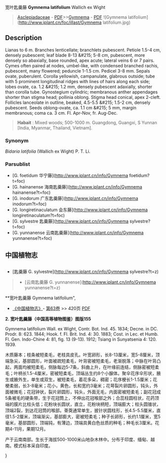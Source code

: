 宽叶匙羹藤 **Gymnema latifolium** Wallich ex Wight

> [Asclepiadaceae](http://www.iplant.cn/info/Asclepiadaceae?t=foc) - [PDF](http://www.iplant.cn/foc/pdf/Asclepiadaceae.pdf)>>[Gymnema](http://www.iplant.cn/info/Gymnema?t=foc) - [PDF](http://www.iplant.cn/foc/pdf/Gymnema.pdf)
![Gymnema latifolium](http://www.iplant.cn/foc/illast/Gymnema latifolium.jpg)

## Description

Lianas to 6 m. Branches lenticellate; branchlets pubescent. Petiole 1.5-4 cm, densely pubescent; leaf blade 8-13 &amp;#215; 5-8 cm, pubescent, more densely so abaxially, base rounded, apex acute; lateral veins 6 or 7 pairs. Cymes often paired at nodes, umbel-like, with condensed branched rachis, pubescent, many flowered; peduncle 1-1.5 cm. Pedicel 3-8 mm. Sepals ovate, puberulent. Corolla yellowish, campanulate, glabrous outside; tube with 5 prominent longitudinal ridges with lines of hairs along each side; lobes ovate, ca. 1.2 &amp;#215; 1.2 mm, densely pubescent adaxially, shorter than corolla tube. Gynostegium cylindric; membranous anther appendages shorter than stigma head; pollinia oblong. Stigma head conical, apex 2-cleft. Follicles lanceolate in outline, beaked, 4.5-5.5 &amp;#215; 1.5-2 cm, densely pubescent. Seeds oblong-ovate, ca. 1.1 cm &amp;#215; 5 mm, margin membranous; coma ca. 3 cm. Fl. Apr-Nov, fr. Aug-Dec.

> **Habait** : 
> Mixed woods; 500-1000 m. Guangdong, Guangxi, S Yunnan [India, Myanmar, Thailand, Vietnam].

### Synonym
*Bidaria latifolia* (Wallich ex Wight) P. T. Li.

### Parsublist

* [G.  foetidum  华宁藤](http://www.iplant.cn/info/Gymnema foetidum?t=foc)
* [G.  hainanense  海南匙羹藤](http://www.iplant.cn/info/Gymnema hainanense?t=foc)
* [G.  inodorum  广东匙羹藤](http://www.iplant.cn/info/Gymnema inodorum?t=foc)
* [G.  longiretinaculatum  会东藤](http://www.iplant.cn/info/Gymnema longiretinaculatum?t=foc)
* [G.  sylvestre  匙羹藤](http://www.iplant.cn/info/Gymnema sylvestre?t=foc)
* [G.  yunnanense  云南匙羹藤](http://www.iplant.cn/info/Gymnema yunnanense?t=foc)

## 中国植物志

## 
* [匙羹藤  G.  sylvestre](http://www.iplant.cn/info/Gymnema sylvestre?t=z)
> * [云南匙羹藤  G.  yunnanense](http://www.iplant.cn/info/Gymnema yunnanense?t=z)

**宽叶匙羹藤 Gymnema latifolium",

* [《中国植物志》](http://www.iplant.cn/frps)- [第63卷](http://www.iplant.cn/frps/vol/63) >> 420页 [PDF](http://www.iplant.cn/frps/pdf/63/420.pdf)

**2. 宽叶匙羹藤（中国高等植物图鉴）图版155**

Gymnema latifolium Wall. ex Wight, Contr. Bot. Ind. 45. 1834; Decne. in DC. Prodr. 8: 623. 1844; Hook. f. Fl. Brit. Ind. 4: 30. 1883; Cost. in Lec. et Humb. Fl. Gen. Indo-Chine 4: 81, fig. 13 (9-13). 1912; Tsiang in Sunyatsenia 4: 120. 1939.

木质藤本；枝条被短柔毛，老枝具皮孔。叶宽卵形，长8-13厘米，宽5-8厘米，顶端急尖，基部圆形，叶面被疏短柔毛，叶背密被短柔毛，老渐脱落；中脉在叶背凸起，两面均被短柔毛，侧脉每边5-7条，斜曲上升，在叶缘前连结，侧脉密被短柔毛；叶柄长1.5-4厘米，密被短柔毛，顶端丛生约8个小腺体。聚伞花序伞形状，腋生或腋外生，单生或双生，被短柔毛，着花多朵，稠密；花序梗长1-1.5厘米；花梗柔弱，长3-8毫米；花小，黄色，长和宽约3毫米；花萼裂片卵圆形，钝头，外面被微毛；花冠钟状，裂片卵圆形，钝头，外面无毛，内面密被短柔毛；副花冠成5条被毛的硬条带，生于花冠筒上，不伸出花冠喉部之外；合蕊柱圆柱状，花药顶端的膜片比柱头低；花粉块长圆状，直立，花粉块柄短，顶端膨大；柱头圆锥状，顶端2裂，到达花冠筒的喉部。蓇葖通常单生，披针状圆柱形，长4.5-5.5厘米，直径1.5-2厘米，顶端渐尖，基部膨大，密被短柔毛；种子长卵形，长约1.1厘米，宽5毫米，基部圆形，顶端钝，有薄边，顶端具黄白色丝质的种毛；种毛长3厘米。花期4-11月，果期12月。

产于云南南部。生长于海拔500-1000米山地杂木林中。分布于印度、缅甸、越南。模式标本采自印度。

}